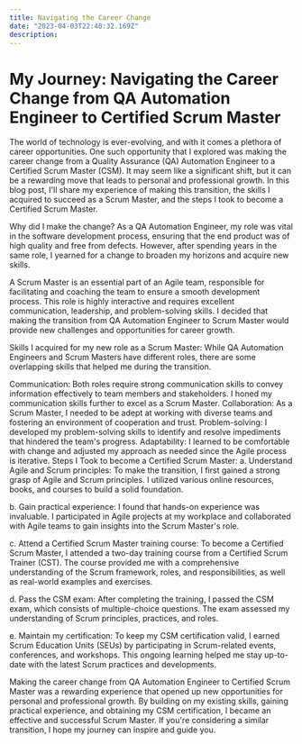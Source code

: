 ```yaml
---
title: Navigating the Career Change
date: "2023-04-03T22:40:32.169Z"
description:
---
```


# My Journey: Navigating the Career Change from QA Automation Engineer to Certified Scrum Master

The world of technology is ever-evolving, and with it comes a plethora of career opportunities. One such opportunity that I explored was making the career change from a Quality Assurance (QA) Automation Engineer to a Certified Scrum Master (CSM). It may seem like a significant shift, but it can be a rewarding move that leads to personal and professional growth. In this blog post, I'll share my experience of making this transition, the skills I acquired to succeed as a Scrum Master, and the steps I took to become a Certified Scrum Master.

Why did I make the change?
As a QA Automation Engineer, my role was vital in the software development process, ensuring that the end product was of high quality and free from defects. However, after spending years in the same role, I yearned for a change to broaden my horizons and acquire new skills.

A Scrum Master is an essential part of an Agile team, responsible for facilitating and coaching the team to ensure a smooth development process. This role is highly interactive and requires excellent communication, leadership, and problem-solving skills. I decided that making the transition from QA Automation Engineer to Scrum Master would provide new challenges and opportunities for career growth.

Skills I acquired for my new role as a Scrum Master:
While QA Automation Engineers and Scrum Masters have different roles, there are some overlapping skills that helped me during the transition.

Communication: Both roles require strong communication skills to convey information effectively to team members and stakeholders. I honed my communication skills further to excel as a Scrum Master.
Collaboration: As a Scrum Master, I needed to be adept at working with diverse teams and fostering an environment of cooperation and trust.
Problem-solving: I developed my problem-solving skills to identify and resolve impediments that hindered the team's progress.
Adaptability: I learned to be comfortable with change and adjusted my approach as needed since the Agile process is iterative.
Steps I Took to become a Certified Scrum Master:
a. Understand Agile and Scrum principles: To make the transition, I first gained a strong grasp of Agile and Scrum principles. I utilized various online resources, books, and courses to build a solid foundation.

b. Gain practical experience: I found that hands-on experience was invaluable. I participated in Agile projects at my workplace and collaborated with Agile teams to gain insights into the Scrum Master's role.

c. Attend a Certified Scrum Master training course: To become a Certified Scrum Master, I attended a two-day training course from a Certified Scrum Trainer (CST). The course provided me with a comprehensive understanding of the Scrum framework, roles, and responsibilities, as well as real-world examples and exercises.

d. Pass the CSM exam: After completing the training, I passed the CSM exam, which consists of multiple-choice questions. The exam assessed my understanding of Scrum principles, practices, and roles.

e. Maintain my certification: To keep my CSM certification valid, I earned Scrum Education Units (SEUs) by participating in Scrum-related events, conferences, and workshops. This ongoing learning helped me stay up-to-date with the latest Scrum practices and developments.


Making the career change from QA Automation Engineer to Certified Scrum Master was a rewarding experience that opened up new opportunities for personal and professional growth. By building on my existing skills, gaining practical experience, and obtaining my CSM certification, I became an effective and successful Scrum Master. If you're considering a similar transition, I hope my journey can inspire and guide you.
